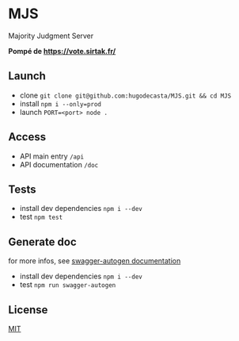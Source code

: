 # MJS
Majority Judgment Server

**Pompé de <https://vote.sirtak.fr/>**

## Launch
 * clone `git clone git@github.com:hugodecasta/MJS.git && cd MJS`
 * install `npm i --only=prod`
 * launch `PORT=<port> node .`

## Access
 * API main entry `/api`
 * API documentation `/doc`

## Tests
 * install dev dependencies `npm i --dev`
 * test `npm test`

## Generate doc

for more infos, see [swagger-autogen documentation](https://www.npmjs.com/package/swagger-autogen)

 * install dev dependencies `npm i --dev`
 * test `npm run swagger-autogen`

## License
[MIT](/LICENSE)

